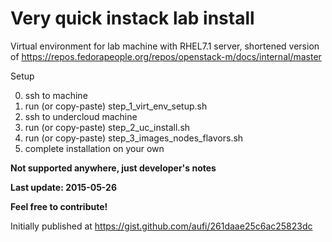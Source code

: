 Very quick instack lab install
==============================

Virtual environment for lab machine with RHEL7.1 server, shortened version of https://repos.fedorapeople.org/repos/openstack-m/docs/internal/master

Setup

0. ssh to machine
1. run (or copy-paste) step_1_virt_env_setup.sh
2. ssh to undercloud machine
3. run (or copy-paste) step_2_uc_install.sh
4. run (or copy-paste) step_3_images_nodes_flavors.sh
5. complete installation on your own

**Not supported anywhere, just developer's notes**

**Last update: 2015-05-26**

**Feel free to contribute!**

Initially published at https://gist.github.com/aufi/261daae25c6ac25823dc